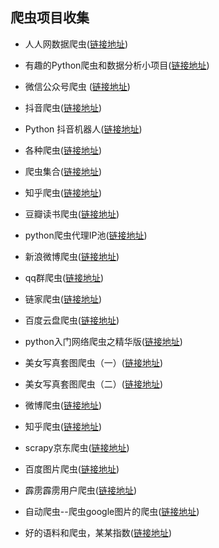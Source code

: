 ## 爬虫项目收集

* 人人网数据爬虫([链接地址](https://github.com/JackonYang/renren))
* 有趣的Python爬虫和数据分析小项目([链接地址](https://github.com/Alfred1984/interesting-python))
* 微信公众号爬虫 ([链接地址](https://github.com/wonderfulsuccess/weixin_crawler))
* 抖音爬虫([链接地址](https://github.com/LoadChange/amemv-crawler))
* Python 抖音机器人([链接地址](https://github.com/wangshub/Douyin-Bot?utm_source=mybridge&utm_medium=blog&utm_campaign=read_more%20data-href=))
* 各种爬虫([链接地址](https://github.com/Nyloner/Nyspider))
* 爬虫集合([链接地址](https://github.com/facert/awesome-spider))
* 知乎爬虫([链接地址](https://github.com/LiuRoy/zhihu_spider))
* 豆瓣读书爬虫([链接地址](https://github.com/lanbing510/DouBanSpider))
* python爬虫代理IP池([链接地址](https://github.com/jhao104/proxy_pool))  
* 新浪微博爬虫([链接地址](https://github.com/LiuXingMing/SinaSpider)) 
* qq群爬虫([链接地址](https://github.com/caspartse/QQ-Groups-Spider))
* 链家爬虫([链接地址](https://github.com/lanbing510/LianJiaSpider))
* 百度云盘爬虫([链接地址](https://github.com/gudegg/yunSpider))
* python入门网络爬虫之精华版([链接地址](https://github.com/lining0806/PythonSpiderNotes))   
* 美女写真套图爬虫（一）([链接地址](https://github.com/chenjiandongx/mmjpg))
* 美女写真套图爬虫（二）([链接地址](https://github.com/chenjiandongx/mzitu))
* 微博爬虫([链接地址](https://github.com/dataabc/weiboSpider))   
* 知乎爬虫([链接地址](https://github.com/forezp/ZhihuSpiderMan))  
* scrapy京东爬虫([链接地址](https://github.com/taizilongxu/scrapy_jingdong))         
* 百度图片爬虫([链接地址](https://github.com/kong36088/BaiduImageSpider))   
* 霹雳霹雳用户爬虫([链接地址](https://github.com/airingursb/bilibili-user))  

* 自动爬虫--爬虫google图片的爬虫([链接地址](https://github.com/YoongiKim/AutoCrawler)) 
* 好的语料和爬虫，某某指数([链接地址](https://liuhuanyong.github.io/))
